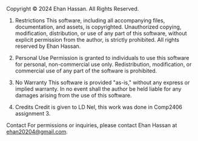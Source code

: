Copyright © 2024 Ehan Hassan. All Rights Reserved.
1. Restrictions
This software, including all accompanying files, documentation, and assets, is copyrighted. Unauthorized copying, modification, distribution, or use of any part of this software, without explicit permission from the author, is strictly prohibited. All rights reserved by Ehan Hassan.

2. Personal Use
Permission is granted to individuals to use this software for personal, non-commercial use only. Redistribution, modification, or commercial use of any part of the software is prohibited.

3. No Warranty
This software is provided "as-is," without any express or implied warranty. In no event shall the author be held liable for any damages arising from the use of this software.

4. Credits
Credit is given to LD Nel, this work was done in Comp2406 assignment 3.

Contact
For permissions or inquiries, please contact Ehan Hassan at ehan20204@gmail.com.
